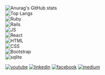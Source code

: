 






![Anurag's GitHub stats](https://github-readme-stats.vercel.app/api?username=elijahsamuels&show_icons=true&theme=radical)<br>
![Top Langs](https://github-readme-stats.vercel.app/api/top-langs/?username=elijahsamuels&layout=compact&theme=radical)<br>
![Ruby](https://img.shields.io/badge/Ruby-CC342D?style=for-the-badge&logo=ruby&logoColor=white)<br>
![Rails](https://img.shields.io/badge/Ruby_on_Rails-CC0000?style=for-the-badge&logo=ruby-on-rails&logoColor=white)<br>
![JS](https://img.shields.io/badge/JavaScript-F7DF1E?style=for-the-badge&logo=javascript&logoColor=black)<br>
![React](https://img.shields.io/badge/React-20232A?style=for-the-badge&logo=react&logoColor=61DAFB)<br>
![HTML](https://img.shields.io/badge/HTML-239120?style=for-the-badge&logo=html5&logoColor=white)<br>
![CSS](https://img.shields.io/badge/CSS-239120?&style=for-the-badge&logo=css3&logoColor=white)<br>
![Bootstrap](https://img.shields.io/badge/Bootstrap-563D7C?style=for-the-badge&logo=bootstrap&logoColor=white)<br>
![sqlite](https://img.shields.io/badge/SQLite-07405E?style=for-the-badge&logo=sqlite&logoColor=white)<br>
<!-- ![prosgressql](https://img.shields.io/badge/PostgreSQL-316192?style=for-the-badge&logo=postgresql&logoColor=white) -->
<!-- ![angularjs](https://img.shields.io/badge/Angular-DD0031?style=for-the-badge&logo=angular&logoColor=white) -->
<!-- ![python](https://img.shields.io/badge/Python-3776AB?style=for-the-badge&logo=python&logoColor=white) -->
<!-- https://img.shields.io/badge/Gmail-D14836?style=for-the-badge&logo=gmail&logoColor=white -->


[![youtube](https://img.shields.io/badge/YouTube-FF0000?style=for-the-badge&logo=youtube&logoColor=white)](https://www.youtube.com/channel/UCEuPQdpIItSc5DD1Ou8nLmQ)
[![linkedin](https://img.shields.io/badge/LinkedIn-0077B5?style=for-the-badge&logo=linkedin&logoColor=white)](https://www.linkedin.com/in/elijah-samuels-99b85384)
[![facebook](https://img.shields.io/badge/Facebook-1877F2?style=for-the-badge&logo=facebook&logoColor=white)](https://www.facebook.com/elijah.samuels.1)
[![medium](https://img.shields.io/badge/Medium-12100E?style=for-the-badge&logo=medium&logoColor=white)](https://elijahsamuels.medium.com//)

